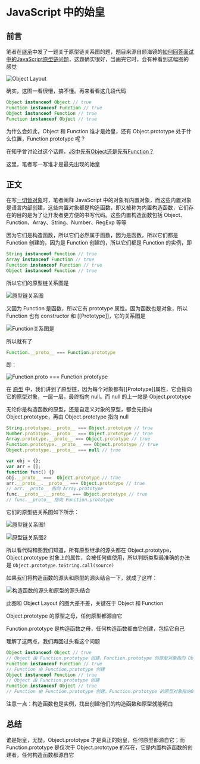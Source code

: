 # JavaScript 中的始皇

## 前言

笔者在[继承](./继承.md)中发了一题关于原型链关系图的题，题目来源自颜海镜的[如何回答面试中的JavaScript原型链问题](https://zhuanlan.zhihu.com/p/356980105)，这题确实很好，当画完它时，会有种看到这幅图的感觉

![Object Layout](https://i.loli.net/2021/06/08/BjVYFWQr1lfkHd8.png)

确实，这图一看很懵，搞不懂。再来看看这几段代码

```javascript
Object instanceof Object // true
Function instanceof Function // true
Object instanceof Function // true
Function instanceof Object // true
```

为什么会如此，Object 和 Function 谁才是始皇，还有 Object.prototype 处于什么位置，Function.prototype 呢？

在知乎曾讨论过这个话题，[JS中先有Object还是先有Function？](https://www.zhihu.com/question/35442532)

这里，笔者写一写谁才是最先出现的始皇

## 正文

在写[一切皆对象](./一切皆对象.md)时，笔者阐释 JavaScript 中的对象有内置对象，而这些内置对象是语言内部创建，这些内置对象都是构造函数，即又被称为内置构造函数，它们存在的目的是为了让开发者更方便的书写代码。这些内置构造函数包括 Object、Function、Array、String、Number、RegExp 等等

因为它们是构造函数，所以它们必然属于函数，因为是函数，所以它们都是 Function 创建的，因为是 Function 创建的，所以它们都是 Function 的实例，即

```javascript
String instanceof Function // true
Array instanceof Function // true
Function instanceof Function // true
Object instanceof Function // true
```

所以它们的原型链关系图是

![原型链关系图](https://s2.loli.net/2022/08/01/iZPRJ5LHjhTQkoV.png)

又因为 Function 是函数，所以它有 prototype 属性。因为函数也是对象，所以 Function 也有 constructor 和 [[Prototype]]，它的关系图是

![Function关系图是](https://s2.loli.net/2022/08/01/GLBdS3krH74mTWv.png)

所以就有了

```javascript
Function.__proto__ === Function.prototype
```

即：

![Function.__proto__ === Function.prototype](https://s2.loli.net/2022/08/01/AejpUXQlau9c3mF.png)

在 [原型](./原型.md) 中，我们讲到了原型链，因为每个对象都有[[Prototype]]属性，它会指向它的原型对象，一层一层，最终指向 null。而 null 的上一站是 Object.prototype

无论你是构造函数的原型，还是自定义对象的原型，都会先指向 Object.prototype，再由 Object.prototype 指向 null

```javascript
String.prototype.__proto__ === Object.prototype // true
Number.prototype.__proto__ === Object.prototype // true
Array.prototype.__proto__ === Object.prototype // true
Function.prototype.__proto__ === Object.prototype // true
Object.prototype.__proto__ === null // true

var obj = {};
var arr = [];
function func() {}
obj.__proto__ ===  Object.prototype // true
arr.__proto__.__proto__ === Object.prototype // true
// arr.__proto__ 指向 Array.prototype
func.__proto__.__proto__ === Object.prototype // true
// func.__proto__ 指向 Function.prototype
```

它们的原型链关系图如下所示：

![原型链关系图1](https://s2.loli.net/2022/08/01/LYpfSAkE2ohPUql.png)

![原型链关系图2](https://s2.loli.net/2022/08/01/gclzM5Hsao2JK7G.png)

所以看代码和图我们知道，所有原型继承的源头都在 Object.prototype，Object.prototype 对象上的属性，会被任何值使用，所以判断类型最准确的办法是 `Object.prototype.toString.call(source)`

如果我们将构造函数的源头和原型的源头结合一下，就成了这样：

![构造函数的源头和原型的源头结合](https://s2.loli.net/2022/08/01/jKCDMudhVeEiYXt.png)

此图和 Object Layout 的图大差不差，关键在于 Object 和 Function

Object.prototype 的原型之母，任何原型都源自它

Function.prototype 是构造函数之母，任何构造函数都由它创建，包括它自己

理解了这两点，我们再回过头看这个问题

```javascript
Object instanceof Object // true
// Object 由 Function.prototype 创建，Function.prototype 的原型对象指向 Object.prototype
Function instanceof Function // true
// Function 由 Function.prototype 创建
Object instanceof Function // true
// Object 由 Function.prototype 创建
Function instanceof Object // true
// Function 由 Function.prototype 创建，Function.prototype 的原型对象指向Object.prototype
```

注意一点：构造函数也是实例，找出创建他们的构造函数和原型就能明白



## 总结

谁是始皇，无疑。Object.prototype 才是真正的始皇，任何原型都源自它；而 Function.prototype 是仅次于 Object.prototype 的存在，它是内置构造函数的创建者，任何构造函数都源自它



